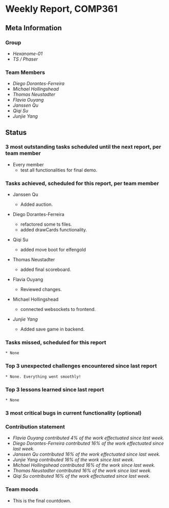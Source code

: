 # Weekly Report, COMP361

## Meta Information

### Group

 * *Hexanome-01*
 * *TS / Phaser*

### Team Members

 * *Diego Dorantes-Ferreira*
 * *Michael Hollingshead*
 * *Thomas Neustadter*
 * *Flavia Ouyang*
 * *Janssen Qu*
 * *Qiqi Su*
 * *Junjie Yang*

## Status

### 3 most outstanding tasks scheduled until the next report, per team member

* Every member
    * test all functionalities for final demo.

### Tasks achieved, scheduled for this report, per team member

* Janssen Qu
    * Added auction.

* Diego Dorantes-Ferreira
    * refactored some ts files.
    * added drawCards functionality.

 * Qiqi Su
    * added move boot for elfengold

* Thomas Neustadter
    * added final scoreboard.

 * Flavia Ouyang
    * Reviewed changes.

 * Michael Hollingshead
    * connected websockets to frontend.

 * *Junjie Yang*
    * Added save game in backend.

### Tasks missed, scheduled for this report

    * None

### Top 3 unexpected challenges encountered since last report

    * None. Everything went smoothly!

### Top 3 lessons learned since last report

    * None

### 3 most critical bugs in current functionality (optional)


### Contribution statement

 * *Flavia Ouyang contributed 4% of the work effectuated since last week.*
 * *Diego Dorantes-Ferreira contributed 16% of the work effectuated since last week.*
 * *Janssen Qu contributed 16% of the work effectuated since last week.*
 * *Junjie Yang contributed 16% of the work since last week.*
 * *Michael Hollingshead contributed 16% of the work since last week.*
 * *Thomas Neustadter contributed 16% of the work since last week.*
 * *Qiqi Su contributed 16% of the work effectuated since last week.*

### Team moods

 * This is the final countdown. 
